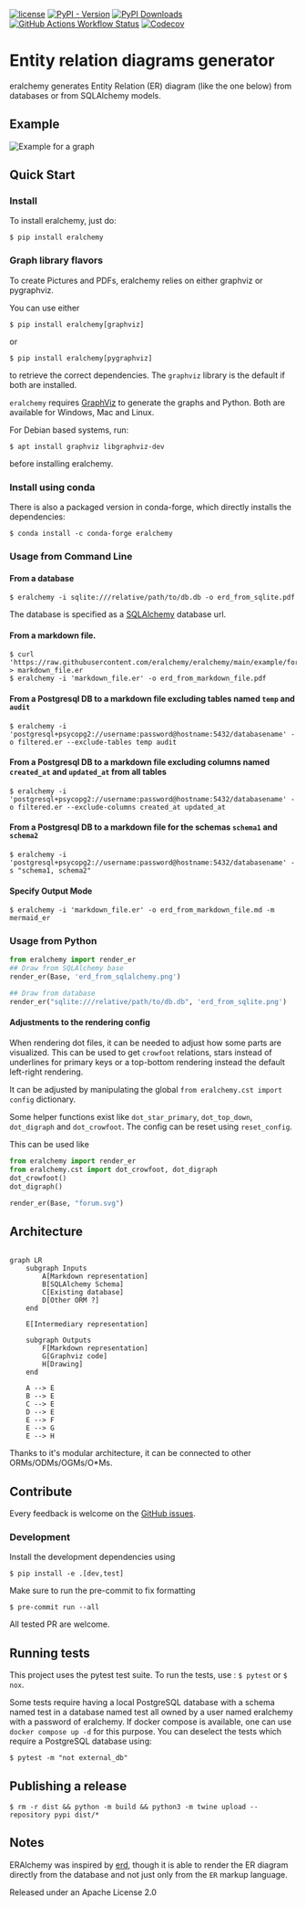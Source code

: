 [![license](https://img.shields.io/badge/License-Apache%202.0-yellow?logo=opensourceinitiative&logoColor=white)](LICENSE)
[![PyPI - Version](https://img.shields.io/pypi/v/eralchemy?logo=pypi&logoColor=white)](https://pypi.org/project/ERAlchemy/)
[![PyPI Downloads](https://img.shields.io/pypi/dm/eralchemy?logo=pypi&logoColor=white)](https://pypi.org/project/eralchemy/)
[![GitHub Actions Workflow Status](https://img.shields.io/github/actions/workflow/status/eralchemy/eralchemy/unit.yaml?logo=github&logoColor=white)](https://github.com/eralchemy/eralchemy/actions/workflows/unit.yaml)
[![Codecov](https://img.shields.io/codecov/c/github/eralchemy/eralchemy?logo=codecov&logoColor=white&token=gSfKRZVvAh)](https://app.codecov.io/gh/eralchemy/eralchemy/tree/main)

# Entity relation diagrams generator

eralchemy generates Entity Relation (ER) diagram (like the one below) from databases or from SQLAlchemy models.

## Example

![Example for a graph](https://raw.githubusercontent.com/eralchemy/eralchemy/main/docs/_static/forum.svg "Example for a simple Forum")

## Quick Start

### Install

To install eralchemy, just do:

    $ pip install eralchemy

### Graph library flavors

To create Pictures and PDFs, eralchemy relies on either graphviz or pygraphviz.

You can use either

    $ pip install eralchemy[graphviz]

or

    $ pip install eralchemy[pygraphviz]

to retrieve the correct dependencies.
The `graphviz` library is the default if both are installed.

`eralchemy` requires [GraphViz](http://www.graphviz.org/download) to generate the graphs and Python. Both are available for Windows, Mac and Linux.

For Debian based systems, run:

    $ apt install graphviz libgraphviz-dev

before installing eralchemy.

### Install using conda

There is also a packaged version in conda-forge, which directly installs the dependencies:

    $ conda install -c conda-forge eralchemy

### Usage from Command Line

#### From a database

    $ eralchemy -i sqlite:///relative/path/to/db.db -o erd_from_sqlite.pdf

The database is specified as a [SQLAlchemy](https://docs.sqlalchemy.org/en/20/core/engines.html#database-urls)
database url.

#### From a markdown file.

    $ curl 'https://raw.githubusercontent.com/eralchemy/eralchemy/main/example/forum.er' > markdown_file.er
    $ eralchemy -i 'markdown_file.er' -o erd_from_markdown_file.pdf

#### From a Postgresql DB to a markdown file excluding tables named `temp` and `audit`

    $ eralchemy -i 'postgresql+psycopg2://username:password@hostname:5432/databasename' -o filtered.er --exclude-tables temp audit

#### From a Postgresql DB to a markdown file excluding columns named `created_at` and `updated_at` from all tables

    $ eralchemy -i 'postgresql+psycopg2://username:password@hostname:5432/databasename' -o filtered.er --exclude-columns created_at updated_at

#### From a Postgresql DB to a markdown file for the schemas `schema1` and `schema2`

    $ eralchemy -i 'postgresql+psycopg2://username:password@hostname:5432/databasename' -s "schema1, schema2"

#### Specify Output Mode

    $ eralchemy -i 'markdown_file.er' -o erd_from_markdown_file.md -m mermaid_er

### Usage from Python

```python
from eralchemy import render_er
## Draw from SQLAlchemy base
render_er(Base, 'erd_from_sqlalchemy.png')

## Draw from database
render_er("sqlite:///relative/path/to/db.db", 'erd_from_sqlite.png')
```

#### Adjustments to the rendering config

When rendering dot files, it can be needed to adjust how some parts are visualized.
This can be used to get `crowfoot` relations, stars instead of underlines for primary keys or a top-bottom rendering instead the default left-right rendering.

It can be adjusted by manipulating the global `from eralchemy.cst import config` dictionary.

Some helper functions exist like `dot_star_primary`, `dot_top_down`, `dot_digraph` and `dot_crowfoot`.
The config can be reset using `reset_config`.

This can be used like

```python
from eralchemy import render_er
from eralchemy.cst import dot_crowfoot, dot_digraph
dot_crowfoot()
dot_digraph()

render_er(Base, "forum.svg")
```

## Architecture

```mermaid

graph LR
    subgraph Inputs
        A[Markdown representation]
        B[SQLAlchemy Schema]
        C[Existing database]
        D[Other ORM ?]
    end

    E[Intermediary representation]

    subgraph Outputs
        F[Markdown representation]
        G[Graphviz code]
        H[Drawing]
    end

    A --> E
    B --> E
    C --> E
    D --> E
    E --> F
    E --> G
    E --> H

```

Thanks to it's modular architecture, it can be connected to other ORMs/ODMs/OGMs/O\*Ms.

## Contribute

Every feedback is welcome on the [GitHub issues](https://github.com/eralchemy/eralchemy/issues).

### Development

Install the development dependencies using

    $ pip install -e .[dev,test]

Make sure to run the pre-commit to fix formatting

    $ pre-commit run --all

All tested PR are welcome.

## Running tests

This project uses the pytest test suite.
To run the tests, use : `$ pytest` or `$ nox`.

Some tests require having a local PostgreSQL database with a schema named test in a database
named test all owned by a user named eralchemy with a password of eralchemy.
If docker compose is available, one can use `docker compose up -d` for this purpose.
You can deselect the tests which require a PostgreSQL database using:

    $ pytest -m "not external_db"

## Publishing a release

    $ rm -r dist && python -m build && python3 -m twine upload --repository pypi dist/*

## Notes

ERAlchemy was inspired by [erd](https://github.com/BurntSushi/erd), though it is able to render the ER diagram directly
from the database and not just only from the `ER` markup language.

Released under an Apache License 2.0

